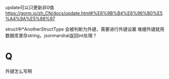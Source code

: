 update可以只更新非0值
https://gorm.io/zh_CN/docs/update.html#%E6%9B%B4%E6%96%B0%E5%A4%9A%E5%88%97

struct中*AnotherStructType 会被判断为外键，需要进行外键设置
难绷外键就用数据库里存string，jsonmarshal返回int处理？

# Q

外键怎么写啊